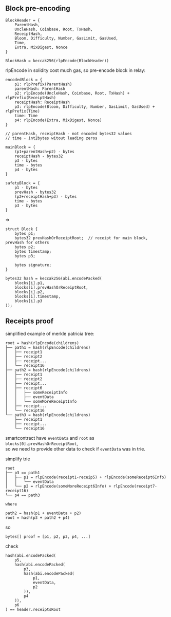 ## Block pre-encoding

```
BlockHeader = {
    ParentHash,
    UncleHash, Coinbase, Root, TxHash,
    ReceiptHash,
    Bloom, Difficulty, Number, GasLimit, GasUsed,
    Time,
    Extra, MixDigest, Nonce
}
```

```BlockHash = keccak256(rlpEncode(BlockHeader))```

rlpEncode in solidity cost much gas, so pre-encode block in relay:

```
encodedBlock = {
    p1: rlpPrefix(ParentHash)
    parentHash: ParentHash
    p2: rlpEncode(UncleHash, Coinbase, Root, TxHash) + rlpPrefix(ReceiptHash)
    receiptHash: ReceiptHash
    p3: rlpEncode(Bloom, Difficulty, Number, GasLimit, GasUsed) + rlpPrefix(Time)
    time: Time
    p4: rlpEncode(Extra, MixDigest, Nonce)
}

// parentHash, receiptHash - not encoded bytes32 values
// time - int2bytes witout leading zeros

mainBlock = {
    (p1+parentHash+p2) - bytes
    receiptHash - bytes32
    p3 - bytes
    time - bytes
    p4 - bytes
}

safetyBlock = {
    p1 - bytes
    prevHash - bytes32
    (p2+receiptHash+p3) - bytes
    time - bytes
    p3 - bytes
}

```

=> 

```
struct Block {
    bytes p1;
    bytes32 prevHashOrReceiptRoot;  // receipt for main block, prevHash for others
    bytes p2;
    bytes timestamp;
    bytes p3;

    bytes signature;
}

bytes32 hash = keccak256(abi.encodePacked(
    blocks[i].p1,
    blocks[i].prevHashOrReceiptRoot,
    blocks[i].p2,
    blocks[i].timestamp,
    blocks[i].p3
));

```


## Receipts proof


simplified example of merkle patricia tree:
```
root = hash(rlpEncode(childrens)
├── path1 = hash(rlpEncode(childrens)
│   ├── receipt1
│   ├── receipt2
│   ├── receipt...
│   └── receipt16
├── path2 = hash(rlpEncode(childrens)
│   ├── receipt1
│   ├── receipt2
│   ├── receipt...
│   ├── receipt6
│   │   ├── someReceiptInfo
│   │   ├── eventData
│   │   └── someMoreReceiptInfo
│   ├── receipt...
│   └── receipt16
└── path3 = hash(rlpEncode(childrens)
    ├── receipt1
    ├── receipt...
    └── receipt16
```

smartcontract have `eventData` and `root` as `blocks[0].prevHashOrReceiptRoot`,  
so we need to provide other data to check if `eventData` was in trie.

simplify trie  

```
root
├── p3 == path1
│   ├── p1 = rlpEncode(receipt1-receip5) + rlpEncode(someReceipt6Info)
│   │   └── eventData
│   └── p2 = rlpEncode(someMoreReceipt6Info) + rlpEncode(receipt7-receipt16)
└── p4 == path3

where

path2 = hash(p1 + eventData + p2)
root = hash(p3 + path2 + p4)

```

so 

```bytes[] proof = [p1, p2, p3, p4, ...]```  

check

```
hash(abi.encodePacked(
    p5,
    hash(abi.encodePacked(
        p3, 
        hash(abi.encodePacked(
            p1,
            eventData,
            p2
        )),
        p4
    )),
    p6
) == header.receiptsRoot
```
